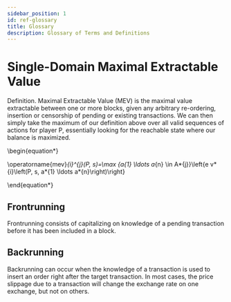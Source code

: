 ```yaml
---
sidebar_position: 1
id: ref-glossary
title: Glossary
description: Glossary of Terms and Definitions
---
```


# Single-Domain Maximal Extractable Value

Definition. Maximal Extractable Value (MEV) is the maximal value extractable between one or more blocks, given any arbitrary re-ordering, insertion or censorship of pending or existing transactions. We can then simply take the maximum of our definition above over all valid sequences of actions for player P, essentially looking for the reachable state where our balance is maximized.


\begin{equation*} 

\operatorname{mev}*{i}^{j}(P, s)=\max *{a*{1} \ldots a*{n} \in A*{j}}\left\{e v*{i}\left(P, s, a*{1} \ldots a*{n}\right)\right\} 

\end{equation*}

## Frontrunning

Frontrunning consists of capitalizing on knowledge of a pending transaction before it has been included in a block.

## Backrunning

Backrunning can occur when the knowledge of a transaction is used to insert an order right after the target transaction. In most cases, the price slippage due to a transaction will change the exchange rate on one exchange, but not on others. 